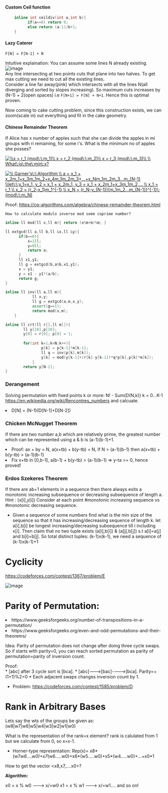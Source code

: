 #### Custom Ceil function

```cpp
    inline int ceildiv(int a,int b){
          if(a==0) return 0;
          else return (a-1)/b+1;
    }
```

#### Lazy Caterer

`F[N] = F[N-1] + N`

Intuitive explaination: You can assume some lines N already existing. </br>
![image](https://user-images.githubusercontent.com/21307343/131888317-c7031dcf-2d97-461a-9f0c-a2e184f85cb9.png)
</br>
Any line intersecting at two points cuts that plane into two halves. To get max cutting we need to cut all the existing lines.</br>
Consider a line far away(pink) which intersects with all the lines N(all diverging and sorted by slopes increasing). So maximum cuts increases by (N-1) + 2(open spaces) i.e `F[N+1] = F[N] + N+1`. Hence this is optimal proven. </br>

Now coming to cake cutting problem, since this construction exists, we can zoom(scale in) out everything and fit in the cake geometry. 

#### Chinese Remainder Theorem

If Alice has x number of apples such that she can divide the apples in mi groups with ri remaining, for some i's. What is the minimum no of apples she posses?</br>

<a href="https://www.codecogs.com/eqnedit.php?latex=\\x&space;=&space;r_1&space;(mod\:\:m_1)\\&space;x&space;=&space;r_2&space;(mod\:\:m_2)\\&space;x&space;=&space;r_3&space;(mod\:\:m_3)\\&space;\\&space;What\:is\:the\:min\:x?" target="_blank"><img src="https://latex.codecogs.com/gif.latex?\\x&space;=&space;r_1&space;(mod\:\:m_1)\\&space;x&space;=&space;r_2&space;(mod\:\:m_2)\\&space;x&space;=&space;r_3&space;(mod\:\:m_3)\\&space;\\&space;What\:is\:the\:min\:x?" title="\\x = r_1 (mod\:\:m_1)\\ x = r_2 (mod\:\:m_2)\\ x = r_3 (mod\:\:m_3)\\ \\ What\:is\:the\:min\:x?" /></a>

<a href="https://www.codecogs.com/eqnedit.php?latex=\\&space;Garner's\:\:Algorithm&space;\\&space;a&space;=&space;x_1&space;&plus;&space;x_2m_1&plus;x_3m_1m_2&plus;x_4m_1m_2m_3&plus;...&plus;x_Nm_1m_2m_3...m_{N-1}&space;\\let\:\:y_1=x_1,&space;y_2&space;=&space;x_1&space;&plus;&space;x_2m_1,&space;y_3&space;=&space;x_1&space;&plus;&space;x_2m_1&plus;x_3m_1m_2,...&space;\\&space;x_1&space;=&space;r_1&space;\\&space;x_2&space;=&space;(r_2-x_1)m_1^{-1}&space;\\&space;x_N&space;=&space;(r_N-y_{N-1})(m_1m_2...m_{N-1})^{-1}\:(mod\:\:m_N)" target="_blank"><img src="https://latex.codecogs.com/gif.latex?\\&space;Garner's\:\:Algorithm&space;\\&space;a&space;=&space;x_1&space;&plus;&space;x_2m_1&plus;x_3m_1m_2&plus;x_4m_1m_2m_3&plus;...&plus;x_Nm_1m_2m_3...m_{N-1}&space;\\let\:\:y_1=x_1,&space;y_2&space;=&space;x_1&space;&plus;&space;x_2m_1,&space;y_3&space;=&space;x_1&space;&plus;&space;x_2m_1&plus;x_3m_1m_2,...&space;\\&space;x_1&space;=&space;r_1&space;\\&space;x_2&space;=&space;(r_2-x_1)m_1^{-1}&space;\\&space;x_N&space;=&space;(r_N-y_{N-1})(m_1m_2...m_{N-1})^{-1}\:(mod\:\:m_N)" title="\\ Garner's\:\:Algorithm \\ a = x_1 + x_2m_1+x_3m_1m_2+x_4m_1m_2m_3+...+x_Nm_1m_2m_3...m_{N-1} \\let\:\:y_1=x_1, y_2 = x_1 + x_2m_1, y_3 = x_1 + x_2m_1+x_3m_1m_2,... \\ x_1 = r_1 \\ x_2 = (r_2-x_1)m_1^{-1} \\ x_N = (r_N-y_{N-1})(m_1m_2...m_{N-1})^{-1}\:(mod\:\:m_N)" /></a>

Proof: https://cp-algorithms.com/algebra/chinese-remainder-theorem.html

`How to calculate modulo inverse mod some coprime number?`</br>

```cpp
inline ll mod(ll x,ll m){ return (x%m+m)%m; }

ll extgcd(ll a,ll b,ll &x,ll &y){
      if(b==0){
          x=1ll;
          y=0ll;
          return a;
      }
      ll x1,y1;
      ll g = extgcd(b,a%b,x1,y1);
      x = y1;
      y = x1 - y1*(a/b);
      return g;
}

inline ll inv(ll a,ll m){
            ll x,y;
            ll g = extgcd(a,m,x,y); 
            assert(g==1);
            return mod(x,m);
    }

inline ll crt(ll r[],ll m[]){
		ll y[10],p[10];
		y[0] = r[0]; p[0] = 1;
		
		for(int k=1;k<N;k++){
				p[k] = p[k-1]*m[k-1];
				ll q = inv(p[k],m[k]);
				y[k] = mod(y[k-1]+(r[k]-y[k-1])*q*p[k],p[k]*m[k]);
			}
		return y[N-1];
}
```

### Derangement
Solving permutation with fixed points k or more: N! - Sum{D(N,k)} k = 0...K-1 https://en.wikipedia.org/wiki/Rencontres_numbers and calcuate.

<li> D[N] =  (N-1)(D[N-1]+D[N-2])

### Chicken McNugget Theorem
	
If there are two number a,b which are relatively prime, the greatest number which can be represented using a & b is (a-1)(b-1)+1.
	
<li> Proof: ax + by = N, a(x+tb) + b(y-tb) = N, If N > (a-1)(b-1) then a(x+tb) + b(y-tb) > (a-1)(b-1) </br>
<li> Fix x+tb in [0,b-1], a(b-1) + b(y-tb) > (a-1)(b-1) => y-ta >= 0, hence proved!  
	
### Erdos Szekeres Theorem
	
If there are ab+1 elements in a sequence then there always exits a monotonic increasing subsequence or decreasing subsequence of length a. </br>
Hint : (x[i],y[i]) Consider at each point #monotonic increasing sequence vs #monotonic decreasing sequence.
 

* Given a sequence of some numbers find what is the min size of the sequence so that it has increasing/decreasing sequence of length k. 
let a[i],b[i] be longest increasing/decreasing subsequence till i including x[i]. Then claim that no two tuple exists (a[i],b[i]) & (a[j],b[j]) s.t a[i]=a[j] and b[i]=b[j]. So total distinct tuples: (k-1)x(k-1), we need a sequence of (k-1)x(k-1)+1

# Cyclicity

https://codeforces.com/contest/1367/problem/E

![image](https://user-images.githubusercontent.com/21307343/142450332-ebf17b94-a154-4307-afef-b31d9a364158.png)


# Parity of Permutation: 
<li> https://www.geeksforgeeks.org/number-of-transpositions-in-a-permutation/
<li> https://www.geeksforgeeks.org/even-and-odd-permutations-and-their-theorems/

Idea: Parity of permutation does not change after doing three cycle swaps. So if starts with parity=0, you can reach sorted permutation as parity of permutation=parity of inversion count.</br>

Proof:</br> 
    * [abc] after 3 cycle sort is [bca].
    * [abc]--->[bac]---->[bca]. Parity=+(1+1)%2=0
    * Each adjacent swaps changes inversion count by 1.
    
* Problem: https://codeforces.com/contest/1585/problem/D

# Rank in Arbitrary Bases

Lets say the wts of the groups be given as:   (w8|w7|w6|w5|w4|w3|w2|w1|w0)

What is the representation of the rank=x element?
rank is calulated from 1 but we calculate from 0, so x=x-1.

* Horner-type representation: 
Rep(x)= x8*(w7*w6*....*w0)+x7*(w6.....w0)+x6*(w5.....w0)+x5*(w4.....w0)+...+x0*1

How to get the vector <x8,x7,....x0>?

**Algorithm:** 

x0 = x % w0 ---> x/=w0
x1 = x % w1 ---> x/=w1.... and so on!



